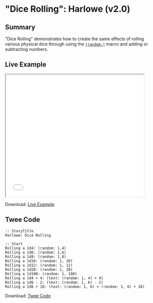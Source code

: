 # "Dice Rolling": Harlowe (v2.0)

## Summary

"Dice Rolling" demonstrates how to create the same effects of rolling various physical dice through using the [`(random:)`](https://twine2.neocities.org/#macro_random) macro and adding or subtracting numbers.

## Live Example

<section>
<iframe src="harlowe_dicerolling_example.html" height=400 width=90%></iframe>

Download: <a href="harlowe_dicerolling_example.html" target="_blank">Live Example</a>
</section>

## Twee Code

```twee
:: StoryTitle
Harlowe: Dice Rolling

:: Start
Rolling a 1d4: (random: 1,4)
Rolling a 1d6: (random: 1,6)
Rolling a 1d8: (random: 1,8)
Rolling a 1d10: (random: 1, 10)
Rolling a 1d12: (random: 1, 12)
Rolling a 1d20: (random: 1, 20)
Rolling a 1d100: (random: 1, 100)
Rolling a 1d4 + 4: (text: (random: 1, 4) + 4)
Rolling a 1d6 - 2: (text: (random: 1, 6) - 2)
Rolling a 2d6 + 10: (text: (random: 1, 6) + (random: 1, 6) + 10)
```

Download: <a href="harlowe_dicerolling_twee.txt" target="_blank">Twee Code</a>

